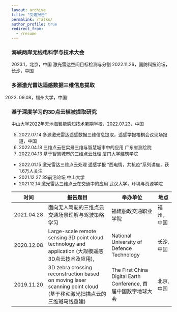 ```yaml
---
layout: archive
title: "受邀报告"
permalink: /Talks/
author_profile: true
redirect_from:
  - /resume
---
```

### 海峡两岸无线电科学与技术大会
2023.1，北京，中国
激光雷达空间目标检测与分割
2022.11.26，国防科技论坛，长沙，中国

### 多源激光雷达遥感数据三维信息提取
2022. 09.08，福州大学，中国

### 基于深度学习的3D点云植被提取研究
中山大学2022年天地海智能感知技术暑期学校，2022.07.23，中国

5.	2022.07.14 多源激光雷达遥感数据三维信息提取，遥感学报梧桐会议现场报道，中国
6.	2022.04.18  三维点云在实景三维与智慧城市中的应用 广东省测绘院 
7.	2022.04.13  基于智慧城市的三维点云处理 厦门大学建筑学院


+ 2022.01.15  激光雷达三维点云处理 遥感学报 “西电情，共抗疫”系列讲座，获1.6万人关注
+	2021.12 27  3S前沿论坛 中山大学
+	2021.12.14  激光雷达三维点云在交通中的应用 武汉大学，环境与资源学院

|时间|报告题目|举办单位|地点|
| --------         | ------ | ------------------------------------------------------------ |------ |
| 2021.04.28         | 面向无人驾驶的三维点云交通场景理解与驾驶策略学习 | 福建船政交通职业学院 |福州，中国 |
| 2020.12.08         | Large-scale remote sensing 3D point cloud technology and application (大规模遥感3D点云技术及应用), |National University of Defence Technology |长沙, 中国 |
| 2019.11.20         | 3D zebra crossing reconstruction based on moving laser scanning point cloud (基于移动激光扫描点云的三维斑马线重建) | The First China Digital Earth Conference, 首届中国数字地球大会 |北京, 中国|


<!--
14	2019.08.04  Point Clouds Processing and Application (点云处理和应用), University of Technology, 悉尼, 澳大利亚
15	2019.06.18  Road target recognition and effective driving behaviour strategy learning based on large-scale point cloud video data sets (基于大规模点云视频数据集的道路目标识别和有效驾驶行为策略学习), 广州大学, 中国
16	2019.05.25  Road target recognition and effective driving behaviour strategy learning based on large-scale point cloud video data sets (大规模点云视频数据集的有效驾驶行为策略学习), Annual meeting of Fujian Key Laboratory of Computing for Smart Cities, 福建省智慧城市感觉与计算重点实验室第三届学术委员会2019，优秀青年学者口头报告, 厦门, 中国
17	2018.03.29  Large-scale 3D point cloud research results and industrial applications, 南昆明骏发集团有限公司, 云南, 中国
18	2018，第六届全国青年学者论坛, 点云智能处理与应用专题口头报告《DBNet: A Large-Scale Dataset for Driving Behavior Learning》, 兰州，中国
19	2017.12.04  Backpack Lidar Scanner(背包激光雷达扫描系统), 杭州, 中国
20	2016.09.10 Railway mobile laser scanning high-precision intelligent detection technology report (铁路移动激光扫描高精度智能检测技术报告), 福建, 中国
21	2016.04.15  Three-dimensional digital forest resource survey technology(三维数字森林资源调查技术), 福建金森, 中国
22	2010.08.24 Fast Non-local Means Denoising Based on Multi-scale Measure. (基于多尺度测度的快速非局部均值降噪)  IWIA_2010, 尼姆, 法国
23	2008 UAV Servicing System Control (UAV伺服系统控制), 38th_CIE_Beijing Conference, 北京，中国
24	2007 UAV image tracking (无人机图像跟踪), 香港中文大学, 香港, 中国
-->
